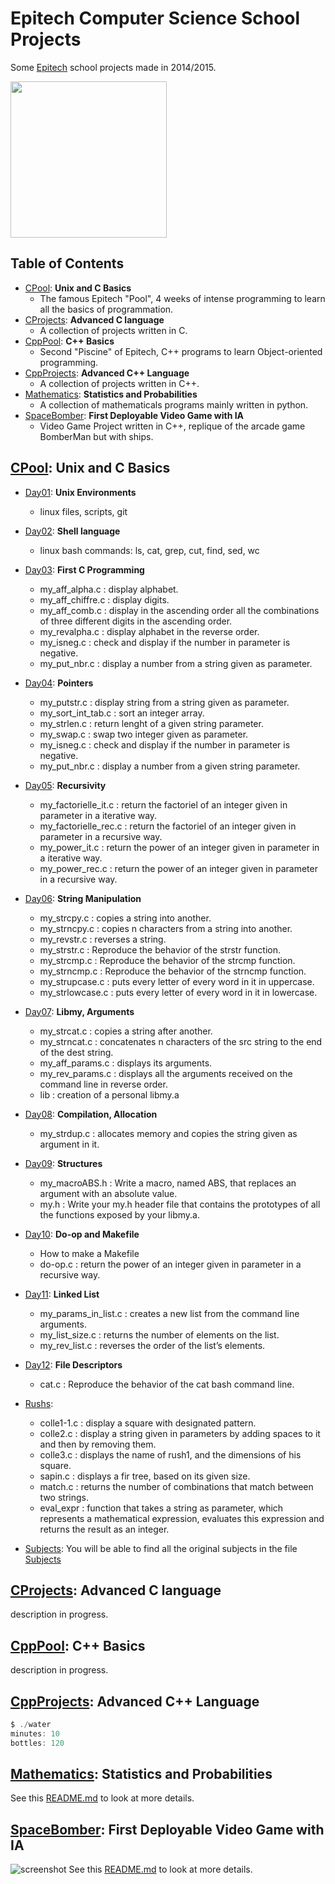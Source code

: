 # Epitech Computer Science School Projects
Some [Epitech](http://www.epitech.eu) school projects made in 2014/2015.  

<img src="https://upload.wikimedia.org/wikipedia/commons/thumb/2/2d/Epitech.png/1598px-Epitech.png" width="250">

## Table of Contents 
- [CPool](#Piscine_C): **Unix and C Basics**
    - The famous Epitech "Pool", 4 weeks of intense programming to learn all the basics of programmation.
- [CProjects](#CProjects): **Advanced C language**
    - A collection of projects written in C.
- [CppPool](#Piscine_cpp): **C++ Basics**
    - Second "Piscine" of Epitech, C++ programs to learn Object-oriented programming.
- [CppProjects](#CppProjects): **Advanced C++ Language**
    - A collection of projects written in C++.
- [Mathematics](#Mathematics): **Statistics and Probabilities**
    - A collection of mathematicals programs mainly written in python.
- [SpaceBomber](#SpaceBomber): **First Deployable Video Game with IA**
    - Video Game Project written in C++, replique of the arcade game BomberMan but with ships.


<a name="Piscine_C"></a>

## [CPool](./Piscine_C/): **Unix and C Basics**
- [Day01](Piscine_C/Piscine_C_J01): **Unix Environments**
    - linux files, scripts, git

- [Day02](Piscine_C/Piscine_C_J02): **Shell language**
    - linux bash commands: ls, cat, grep, cut, find, sed, wc

- [Day03](Piscine_C/Piscine_C_J03): **First C Programming**
    - my\_aff_alpha.c : display alphabet.
    - my\_aff_chiffre.c : display digits.
    - my\_aff_comb.c : display in the ascending order all the combinations of three different digits in the ascending order.
    - my\_revalpha.c : display alphabet in the reverse order.
    - my_isneg.c : check and display if the number in parameter is negative.
    - my\_put_nbr.c : display a number from a string given as parameter.

- [Day04](Piscine_C/Piscine_C_J04): **Pointers**
    - my\_putstr.c : display string from a string given as parameter.
    - my\_sort\_int_tab.c : sort an integer array.
    - my\_strlen.c : return lenght of a given string parameter.
    - my\_swap.c : swap two integer given as parameter.
    - my_isneg.c : check and display if the number in parameter is negative.
    - my\_put_nbr.c : display a number from a given string parameter.

- [Day05](Piscine_C/Piscine_C_J05): **Recursivity**
    - my\_factorielle_it.c : return the factoriel of an integer given in parameter in a iterative way.
    - my\_factorielle_rec.c : return the factoriel of an integer given in parameter in a recursive way.
    - my\_power_it.c : return the power of an integer given in parameter in a iterative way.
    - my\_power_rec.c : return the power of an integer given in parameter in a recursive way.

- [Day06](Piscine_C/Piscine_C_J06): **String Manipulation**
    - my_strcpy.c : copies a string into another.
    - my_strncpy.c : copies n characters from a string into another.
    - my_revstr.c : reverses a string.
    - my_strstr.c : Reproduce the behavior of the strstr function.
    - my_strcmp.c : Reproduce the behavior of the strcmp function. 
    - my_strncmp.c : Reproduce the behavior of the strncmp function. 
    - my_strupcase.c : puts every letter of every word in it in uppercase.
    - my_strlowcase.c : puts every letter of every word in it in lowercase.

- [Day07](Piscine_C/Piscine_C_J07): **Libmy, Arguments**
    - my_strcat.c : copies a string after another.
    - my_strncat.c : concatenates n characters of the src string to the end of the dest string.
    - my\_aff_params.c : displays its arguments.
    - my\_rev_params.c : displays all the arguments received on the command line in reverse order.
    - lib : creation of a personal libmy.a

- [Day08](Piscine_C/Piscine_C_J08): **Compilation, Allocation**
    - my_strdup.c : allocates memory and copies the string given as argument in it.
    
- [Day09](Piscine_C/Piscine_C_J09): **Structures**
    - my_macroABS.h : Write a macro, named ABS, that replaces an argument with an absolute value.
    - my.h : Write your my.h header file that contains the prototypes of all the functions exposed by your libmy.a.

- [Day10](Piscine_C/Piscine_C_J10): **Do-op and Makefile**
    - How to make a Makefile
    - do-op.c : return the power of an integer given in parameter in a recursive way.

- [Day11](Piscine_C/Piscine_C_J11): **Linked List**
    - my\_params\_in_list.c :  creates a new list from the command line arguments.
    - my\_list\_size.c : returns the number of elements on the list.
    - my\_rev\_list.c : reverses the order of the list’s elements.

- [Day12](Piscine_C/Piscine_C_J12): **File Descriptors**
    - cat.c : Reproduce the behavior of the cat bash command line.

- [Rushs](Piscine_C/Rushs/):
    - colle1-1.c : display a square with designated pattern.
    - colle2.c : display a string given in parameters by adding spaces to it and then by removing them.
    - colle3.c : displays the name of rush1, and the dimensions of his square.
    - sapin.c : displays a fir tree, based on its given size.
    - match.c : returns the number of combinations that match between two strings.
    - eval_expr : function that takes a string as parameter, which represents a mathematical expression, evaluates this expression and returns the result as an integer.

- [Subjects](Piscine_C/Subjects):
    You will be able to find all the original subjects in the file [Subjects](./Piscine_C/Subjects)

<a name="CProjects"></a>

## [CProjects](./CProjects/): **Advanced C language**
description in progress.

<a name="Piscine_cpp"></a>

## [CppPool](./Piscine_cpp/): **C++ Basics**
description in progress.

<a name="CppProjects"></a>

## [CppProjects](./CppProjects/): **Advanced C++ Language**

```javascript
$ ./water
minutes: 10
bottles: 120
```
<a name="Mathematics"></a>

## [Mathematics](./Mathematics/): **Statistics and Probabilities**
See this [README.md](./Mathematics/) to look at more details.

<a name="SpaceBomber"></a>

## [SpaceBomber](./SpaceBomber/): **First Deployable Video Game with IA**
![screenshot](./SpaceBomber/screenshot.png)
See this [README.md](./SpaceBomber/) to look at more details.
